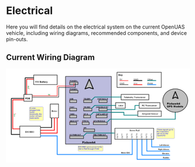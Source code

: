 # Electrical

Here you will find details on the electrical system on the current OpenUAS vehicle, including wiring diagrams, recommended components, and device pin-outs.


## Current Wiring Diagram
![Wiring Diagram](./openuas-electronics.png)